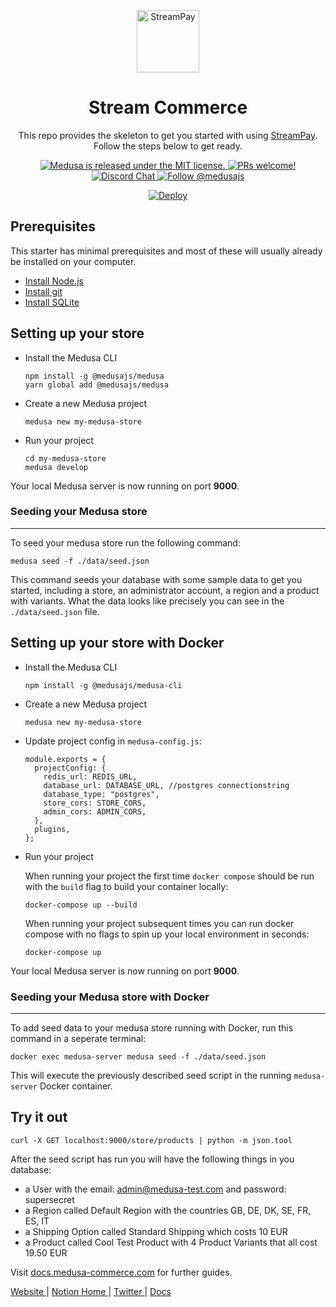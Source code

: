 <p align="center">
  <a href="https://www.streampay.shop">
    <img alt="StreamPay" src="https://i.imgur.com/USubGVY.png" width="100" />
  </a>
</p>
<h1 align="center">
  Stream Commerce
</h1>
<p align="center">
This repo provides the skeleton to get you started with using <a href="https://github.com/stream-payment/stream-pay-marketplace">StreamPay</a>. Follow the steps below to get ready.
</p>
<p align="center">
  <a href="https://github.com/stream-payment/stream-pay-marketplace/blob/master/LICENSE">
    <img src="https://img.shields.io/badge/license-MIT-blue.svg" alt="Medusa is released under the MIT license." />
  </a>
  <a href="https://github.com/stream-payment/stream-pay-marketplace/blob/master/CONTRIBUTING.md">
    <img src="https://img.shields.io/badge/PRs-welcome-brightgreen.svg?style=flat" alt="PRs welcome!" />
  </a>
  <a href="https://discord.gg/vXgRRz4m">
    <img src="https://img.shields.io/badge/chat-on%20discord-7289DA.svg" alt="Discord Chat" />
  </a>
  <a href="https://twitter.com/intent/follow?screen_name=medusajs">
    <img src="https://img.shields.io/twitter/follow/medusajs.svg?label=Follow%20@medusajs" alt="Follow @medusajs" />
  </a>
  <p align="center">
    <a href="https://heroku.com/deploy?template=https://github.com/stream-payment/-stream-commerce-platform/tree/feat/deploy-heroku">
      <img src="https://www.herokucdn.com/deploy/button.svg" alt="Deploy">
    </a>
  </p>
</p>

## Prerequisites

This starter has minimal prerequisites and most of these will usually already be installed on your computer.

- [Install Node.js](https://nodejs.org/en/download/)
- [Install git](https://git-scm.com/book/en/v2/Getting-Started-Installing-Git)
- [Install SQLite](https://www.sqlite.org/download.html)

## Setting up your store

- Install the Medusa CLI
  ```
  npm install -g @medusajs/medusa
  yarn global add @medusajs/medusa
  ```
- Create a new Medusa project
  ```
  medusa new my-medusa-store
  ```
- Run your project
  ```
  cd my-medusa-store
  medusa develop
  ```

Your local Medusa server is now running on port **9000**.

### Seeding your Medusa store

---

To seed your medusa store run the following command:

```
medusa seed -f ./data/seed.json
```

This command seeds your database with some sample data to get you started, including a store, an administrator account, a region and a product with variants. What the data looks like precisely you can see in the `./data/seed.json` file.

## Setting up your store with Docker

- Install the Medusa CLI
  ```
  npm install -g @medusajs/medusa-cli
  ```
- Create a new Medusa project
  ```
  medusa new my-medusa-store
  ```
- Update project config in `medusa-config.js`:

  ```
  module.exports = {
    projectConfig: {
      redis_url: REDIS_URL,
      database_url: DATABASE_URL, //postgres connectionstring
      database_type: "postgres",
      store_cors: STORE_CORS,
      admin_cors: ADMIN_CORS,
    },
    plugins,
  };
  ```

- Run your project

  When running your project the first time `docker compose` should be run with the `build` flag to build your container locally:

  ```
  docker-compose up --build
  ```

  When running your project subsequent times you can run docker compose with no flags to spin up your local environment in seconds:

  ```
  docker-compose up
  ```

Your local Medusa server is now running on port **9000**.

### Seeding your Medusa store with Docker

---

To add seed data to your medusa store running with Docker, run this command in a seperate terminal:

```
docker exec medusa-server medusa seed -f ./data/seed.json
```

This will execute the previously described seed script in the running `medusa-server` Docker container.

## Try it out

```
curl -X GET localhost:9000/store/products | python -m json.tool
```

After the seed script has run you will have the following things in you database:

- a User with the email: admin@medusa-test.com and password: supersecret
- a Region called Default Region with the countries GB, DE, DK, SE, FR, ES, IT
- a Shipping Option called Standard Shipping which costs 10 EUR
- a Product called Cool Test Product with 4 Product Variants that all cost 19.50 EUR

Visit [docs.medusa-commerce.com](https://docs.medusa-commerce.com) for further guides.

<p>
  <a href="https://www.medusa-commerce.com">
    Website
  </a> 
  |
  <a href="https://medusajs.notion.site/medusajs/Medusa-Home-3485f8605d834a07949b17d1a9f7eafd">
    Notion Home
  </a>
  |
  <a href="https://twitter.com/intent/follow?screen_name=medusajs">
    Twitter
  </a>
  |
  <a href="https://docs.medusa-commerce.com">
    Docs
  </a>
</p>
